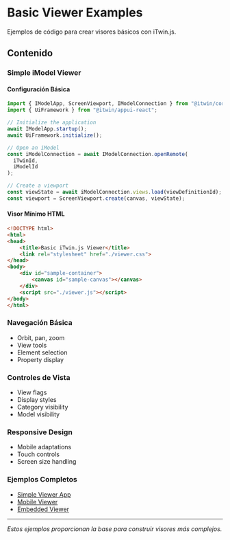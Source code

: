 # Basic Viewer Examples

Ejemplos de código para crear visores básicos con iTwin.js.

## Contenido

### Simple iModel Viewer

#### Configuración Básica
```typescript
import { IModelApp, ScreenViewport, IModelConnection } from "@itwin/core-frontend";
import { UiFramework } from "@itwin/appui-react";

// Initialize the application
await IModelApp.startup();
await UiFramework.initialize();

// Open an iModel
const iModelConnection = await IModelConnection.openRemote(
  iTwinId,
  iModelId
);

// Create a viewport
const viewState = await iModelConnection.views.load(viewDefinitionId);
const viewport = ScreenViewport.create(canvas, viewState);
```

#### Visor Mínimo HTML
```html
<!DOCTYPE html>
<html>
<head>
    <title>Basic iTwin.js Viewer</title>
    <link rel="stylesheet" href="./viewer.css">
</head>
<body>
    <div id="sample-container">
        <canvas id="sample-canvas"></canvas>
    </div>
    <script src="./viewer.js"></script>
</body>
</html>
```

### Navegación Básica
- Orbit, pan, zoom
- View tools
- Element selection
- Property display

### Controles de Vista
- View flags
- Display styles
- Category visibility
- Model visibility

### Responsive Design
- Mobile adaptations
- Touch controls
- Screen size handling

### Ejemplos Completos
- [Simple Viewer App](./simple-viewer/)
- [Mobile Viewer](./mobile-viewer/)
- [Embedded Viewer](./embedded-viewer/)

---

*Estos ejemplos proporcionan la base para construir visores más complejos.*
